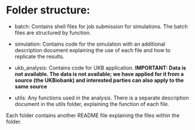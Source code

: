 
# Folder structure: 

- batch: Contains shell files for job submission for simulations. The batch files are structured by function.

- simulation: Contains code for the simulation with an additional description document explaining the use of each file and how to replicate the results.

- ukb_analysis: Contains code for UKB application. **IMPORTANT: Data is not available. The data is not available; we have applied for it from a source (the UKBiobank) and interested parties can also apply to the same source**

- utils: Any functions used in the analysis. There is a separate description document in the utils folder, explaining the function of each file.

Each folder contains another README file explaining the files within the folder. 






